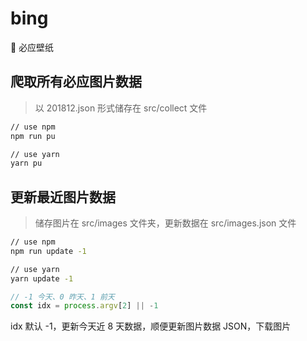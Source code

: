 # bing

🌁 必应壁纸

## 爬取所有必应图片数据

> 以 201812.json 形式储存在 src/collect 文件

```bash
// use npm
npm run pu

// use yarn
yarn pu
```

## 更新最近图片数据

> 储存图片在 src/images 文件夹，更新数据在 src/images.json 文件

```bash
// use npm
npm run update -1

// use yarn
yarn update -1
```

```js
// -1 今天、0 昨天、1 前天
const idx = process.argv[2] || -1
```

idx 默认 -1，更新今天近 8 天数据，顺便更新图片数据 JSON，下载图片
